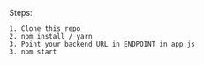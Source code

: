 Steps:

    1. Clone this repo
    2. npm install / yarn
    3. Point your backend URL in ENDPOINT in app.js
    3. npm start